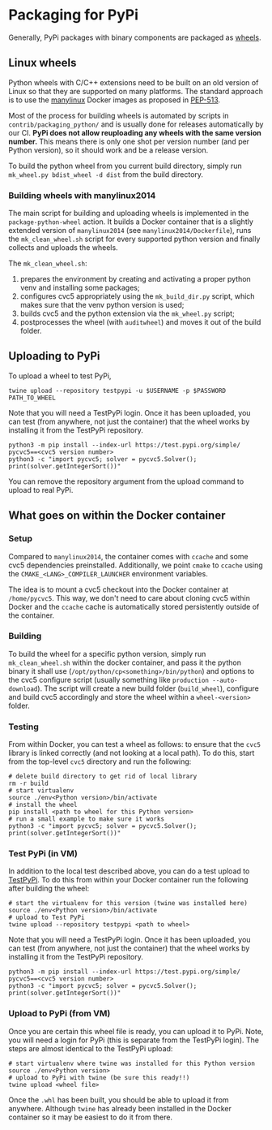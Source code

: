 # Packaging for PyPi

Generally, PyPi packages with binary components are packaged as
[wheels](https://packaging.python.org/en/latest/glossary/#term-Wheel).


## Linux wheels

Python wheels with C/C++ extensions need to be built on an old version of Linux
so that they are supported on many platforms. The standard approach is to use
the [manylinux](https://github.com/pypa/manylinux) Docker images as proposed in
[PEP-513](https://www.python.org/dev/peps/pep-0513/).

Most of the process for building wheels is automated by scripts in
`contrib/packaging_python/` and is usually done for releases automatically by
our CI.
**PyPi does not allow reuploading any wheels with the same version number.**
This means there is
only one shot per version number (and per Python version), so it should work and
be a release version.

To build the python wheel from you current build directory, simply run
`mk_wheel.py bdist_wheel -d dist` from the build directory.

### Building wheels with manylinux2014

The main script for building and uploading wheels is implemented in the
`package-python-wheel` action. It builds a Docker container that is a slightly
extended version of `manylinux2014` (see `manylinux2014/Dockerfile`), runs the `mk_clean_wheel.sh` script for every supported python version and finally collects and uploads the wheels.

The `mk_clean_wheel.sh`:

1. prepares the environment by creating and activating a proper python venv and installing some packages;
2. configures cvc5 appropriately using the `mk_build_dir.py` script, which makes sure that the venv python version is used;
3. builds cvc5 and the python extension via the `mk_wheel.py` script;
4. postprocesses the wheel (with `auditwheel`) and moves it out of the build folder.


## Uploading to PyPi

To upload a wheel to test PyPi,

    twine upload --repository testpypi -u $USERNAME -p $PASSWORD PATH_TO_WHEEL

Note that you will need a TestPyPi login. Once it has been uploaded, you can
test (from anywhere, not just the container) that the wheel works by installing
it from the TestPyPi repository.

```
python3 -m pip install --index-url https://test.pypi.org/simple/ pycvc5==<cvc5 version number>
python3 -c "import pycvc5; solver = pycvc5.Solver(); print(solver.getIntegerSort())"
```

You can remove the repository argument from the upload command to upload to
real PyPi.

## What goes on within the Docker container

### Setup

Compared to `manylinux2014`, the container comes with `ccache` and some cvc5
dependencies preinstalled. Additionally, we point `cmake` to `ccache` using the `CMAKE_<LANG>_COMPILER_LAUNCHER` environment variables.

The idea is to mount a cvc5 checkout into the Docker container at `/home/pycvc5`.
This way, we don't need to care about cloning cvc5 within Docker and the `ccache` cache is automatically stored persistently outside of the container.

### Building

To build the wheel for a specific python version, simply run `mk_clean_wheel.sh` within the docker container, and pass it the python binary it shall use (`/opt/python/cp<something>/bin/python`) and options to the cvc5 configure script (usually something like `production --auto-download`).
The script will create a new build folder (`build_wheel`), configure and build cvc5 accordingly and store the wheel within a `wheel-<version>` folder.

### Testing

From within Docker, you can test a wheel as follows: to ensure that the `cvc5`
library is linked correctly (and not looking at a local path). To do this,
start from the top-level `cvc5` directory and run the following:
```
# delete build directory to get rid of local library
rm -r build
# start virtualenv
source ./env<Python version>/bin/activate
# install the wheel
pip install <path to wheel for this Python version>
# run a small example to make sure it works
python3 -c "import pycvc5; solver = pycvc5.Solver(); print(solver.getIntegerSort())"
```

### Test PyPi (in VM)

In addition to the local test described above, you can do a test upload to
[TestPyPi](https://packaging.python.org/guides/using-testpypi/). To do this from
within your Docker container run the following after building the wheel:
```
# start the virtualenv for this version (twine was installed here)
source ./env<Python version>/bin/activate
# upload to Test PyPi
twine upload --repository testpypi <path to wheel>
```

Note that you will need a TestPyPi login. Once it has been uploaded, you can
test (from anywhere, not just the container) that the wheel works by installing
it from the TestPyPi repository.

```
python3 -m pip install --index-url https://test.pypi.org/simple/ pycvc5==<cvc5 version number>
python3 -c "import pycvc5; solver = pycvc5.Solver(); print(solver.getIntegerSort())"
```

### Upload to PyPi (from VM)

Once you are certain this wheel file is ready, you can upload it to PyPi. Note,
you will need a login for PyPi (this is separate from the TestPyPi login). The
steps are almost identical to the TestPyPi upload:
```
# start virtualenv where twine was installed for this Python version
source ./env<Python version>
# upload to PyPi with twine (be sure this ready!!)
twine upload <wheel file>
```

Once the `.whl` has been built, you should be able to upload it from anywhere.
Although `twine` has already been installed in the Docker container so it may be
easiest to do it from there.
